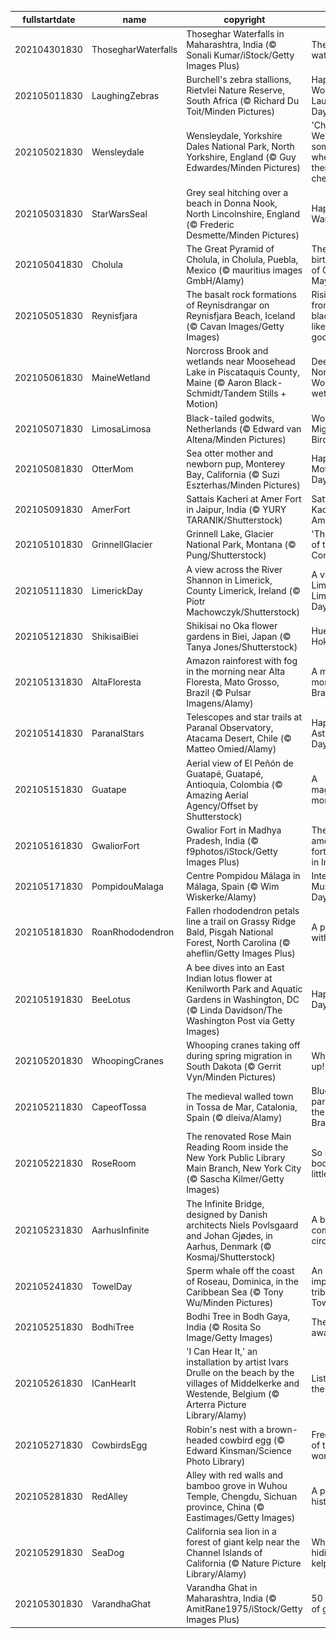 |fullstartdate|name|copyright|title|image|
|--|--|--|--|--|
202104301830|ThosegharWaterfalls|Thoseghar Waterfalls in Maharashtra, India (© Sonali Kumar/iStock/Getty Images Plus)|The roaring waterfalls…|![](/en-IN/2021/05/202104301830ThosegharWaterfalls.jpg)|
202105011830|LaughingZebras|Burchell's zebra stallions, Rietvlei Nature Reserve, South Africa (© Richard Du Toit/Minden Pictures)|Happy World Laughter Day|![](/en-IN/2021/05/202105011830LaughingZebras.jpg)|
202105021830|Wensleydale|Wensleydale, Yorkshire Dales National Park, North Yorkshire, England (© Guy Edwardes/Minden Pictures)|'Cheese! We'll go somewhere where there's cheese!'|![](/en-IN/2021/05/202105021830Wensleydale.jpg)|
202105031830|StarWarsSeal|Grey seal hitching over a beach in Donna Nook, North Lincolnshire, England (© Frederic Desmette/Minden Pictures)|Happy Star Wars Day!|![](/en-IN/2021/05/202105031830StarWarsSeal.jpg)|
202105041830|Cholula|The Great Pyramid of Cholula, in Cholula, Puebla, Mexico (© mauritius images GmbH/Alamy)|The birthplace of Cinco de Mayo|![](/en-IN/2021/05/202105041830Cholula.jpg)|
202105051830|Reynisfjara|The basalt rock formations of Reynisdrangar on Reynisfjara Beach, Iceland (© Cavan Images/Getty Images)|Rising up from the black sand like rock gods|![](/en-IN/2021/05/202105051830Reynisfjara.jpg)|
202105061830|MaineWetland|Norcross Brook and wetlands near Moosehead Lake in Piscataquis County, Maine (© Aaron Black-Schmidt/Tandem Stills + Motion)|Deep in the North Woods wetlands|![](/en-IN/2021/05/202105061830MaineWetland.jpg)|
202105071830|LimosaLimosa|Black-tailed godwits, Netherlands (© Edward van Altena/Minden Pictures)|World Migratory Bird Day|![](/en-IN/2021/05/202105071830LimosaLimosa.jpg)|
202105081830|OtterMom|Sea otter mother and newborn pup, Monterey Bay, California (© Suzi Eszterhas/Minden Pictures)|Happy Mother's Day!|![](/en-IN/2021/05/202105081830OtterMom.jpg)|
202105091830|AmerFort|Sattais Kacheri at Amer Fort in Jaipur, India (© YURY TARANIK/Shutterstock)|Sattais Kacheri in Amer Fort|![](/en-IN/2021/05/202105091830AmerFort.jpg)|
202105101830|GrinnellGlacier|Grinnell Lake, Glacier National Park, Montana (© Pung/Shutterstock)|'The Crown of the Continent'|![](/en-IN/2021/05/202105101830GrinnellGlacier.jpg)|
202105111830|LimerickDay|A view across the River Shannon in Limerick, County Limerick, Ireland (© Piotr Machowczyk/Shutterstock)|A visit to Limerick on Limerick Day|![](/en-IN/2021/05/202105111830LimerickDay.jpg)|
202105121830|ShikisaiBiei|Shikisai no Oka flower gardens in Biei, Japan (© Tanya Jones/Shutterstock)|Hues of Hokkaido|![](/en-IN/2021/05/202105121830ShikisaiBiei.jpg)|
202105131830|AltaFloresta|Amazon rainforest with fog in the morning near Alta Floresta, Mato Grosso, Brazil (© Pulsar Imagens/Alamy)|A misty morning in Brazil|![](/en-IN/2021/05/202105131830AltaFloresta.jpg)|
202105141830|ParanalStars|Telescopes and star trails at Paranal Observatory, Atacama Desert, Chile (© Matteo Omied/Alamy)|Happy Astronomy Day!|![](/en-IN/2021/05/202105141830ParanalStars.jpg)|
202105151830|Guatape|Aerial view of El Peñón de Guatapé, Guatapé, Antioquia, Colombia (© Amazing Aerial Agency/Offset by Shutterstock)|A magnificent monolith|![](/en-IN/2021/05/202105151830Guatape.jpg)|
202105161830|GwaliorFort|Gwalior Fort in Madhya Pradesh, India (© f9photos/iStock/Getty Images Plus)|The pearl amongst fortresses in India|![](/en-IN/2021/05/202105161830GwaliorFort.jpg)|
202105171830|PompidouMalaga|Centre Pompidou Málaga in Málaga, Spain (© Wim Wiskerke/Alamy)|International Museum Day|![](/en-IN/2021/05/202105171830PompidouMalaga.jpg)|
202105181830|RoanRhododendron|Fallen rhododendron petals line a trail on Grassy Ridge Bald, Pisgah National Forest, North Carolina (© aheflin/Getty Images Plus)|A path lain with petals|![](/en-IN/2021/05/202105181830RoanRhododendron.jpg)|
202105191830|BeeLotus|A bee dives into an East Indian lotus flower at Kenilworth Park and Aquatic Gardens in Washington, DC (© Linda Davidson/The Washington Post via Getty Images)|Happy Bee Day to you|![](/en-IN/2021/05/202105191830BeeLotus.jpg)|
202105201830|WhoopingCranes|Whooping cranes taking off during spring migration in South Dakota (© Gerrit Vyn/Minden Pictures)|Whoopin' it up!|![](/en-IN/2021/05/202105201830WhoopingCranes.jpg)|
202105211830|CapeofTossa|The medieval walled town in Tossa de Mar, Catalonia, Spain (© dleiva/Alamy)|Blue paradise on the Costa Brava|![](/en-IN/2021/05/202105211830CapeofTossa.jpg)|
202105221830|RoseRoom|The renovated Rose Main Reading Room inside the New York Public Library Main Branch, New York City (© Sascha Kilmer/Getty Images)|So many books, so little time|![](/en-IN/2021/05/202105221830RoseRoom.jpg)|
202105231830|AarhusInfinite|The Infinite Bridge, designed by Danish architects Niels Povlsgaard and Johan Gjødes, in Aarhus, Denmark (© Kosmaj/Shutterstock)|A bridge come full circle|![](/en-IN/2021/05/202105231830AarhusInfinite.jpg)|
202105241830|TowelDay|Sperm whale off the coast of Roseau, Dominica, in the Caribbean Sea (© Tony Wu/Minden Pictures)|An improbable tribute for Towel Day|![](/en-IN/2021/05/202105241830TowelDay.jpg)|
202105251830|BodhiTree|Bodhi Tree in Bodh Gaya, India (© Rosita So Image/Getty Images)|The tree of awakening|![](/en-IN/2021/05/202105251830BodhiTree.jpg)|
202105261830|ICanHearIt|'I Can Hear It,' an installation by artist Ivars Drulle on the beach by the villages of Middelkerke and Westende, Belgium (© Arterra Picture Library/Alamy)|Listening to the sea|![](/en-IN/2021/05/202105261830ICanHearIt.jpg)|
202105271830|CowbirdsEgg|Robin's nest with a brown-headed cowbird egg (© Edward Kinsman/Science Photo Library)|Freeloaders of the avian world|![](/en-IN/2021/05/202105271830CowbirdsEgg.jpg)|
202105281830|RedAlley|Alley with red walls and bamboo grove in Wuhou Temple, Chengdu, Sichuan province, China (© Eastimages/Getty Images)|A path into history|![](/en-IN/2021/05/202105281830RedAlley.jpg)|
202105291830|SeaDog|California sea lion in a forest of giant kelp near the Channel Islands of California (© Nature Picture Library/Alamy)|Who's hiding in the kelp?|![](/en-IN/2021/05/202105291830SeaDog.jpg)|
202105301830|VarandhaGhat|Varandha Ghat in Maharashtra, India (© AmitRane1975/iStock/Getty Images Plus)|50 shades of green…|![](/en-IN/2021/05/202105301830VarandhaGhat.jpg)|
